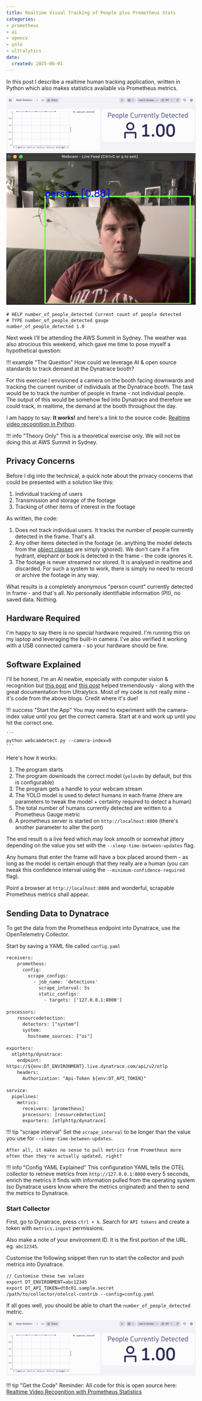 ```yaml
---
title: Realtime Visual Tracking of People plus Prometheus Stats
categories:
- prometheus
- ai
- opencv
- yolo
- ultralytics
date:
  created: 2025-06-01
---
```


In this post I describe a realtime human tracking application, written in Python which also makes statistics available via Prometheus metrics.

![dynatrace dashboard](../images/postimages/realtime-visual-detection-dt-dashboard.png)
![image detection](../images/postimages/realtime-visual-detection.png)

```
# HELP number_of_people_detected Current count of people detected
# TYPE number_of_people_detected gauge
number_of_people_detected 1.0
```

<!-- more -->

Next week I'll be attending the AWS Summit in Sydney. The weather was also atrocious this weekend, which gave me time to pose myself a hypothetical question:

!!! example "The Question"
    How could we leverage AI & open source standards to track demand at the Dynatrace booth?

For this exercise I envisioned a camera on the booth facing downwards and tracking the current number of individuals at the Dynatrace booth. The task would be to track the number of people in frame - not individual people. The output of this would be somehow fed into Dynatrace and therefore we could track, in realtime, the demand at the booth throughout the day.

I am happy to say: **It works!** and here's a link to the source code: [Realtime video recognition in Python](https://github.com/agardnerIT/video-recognition-prometheus).

!!! info "Theory Only"
    This is a theoretical exercise only. We will not be doing this at AWS Summit in Sydney.

## Privacy Concerns

Before I dig into the technical, a quick note about the privacy concerns that could be presented with a solution like this:

1. Individual tracking of users
1. Transmission and storage of the footage
1. Tracking of other items of interest in the footage

As written, the code:

1. Does not track individual users. It tracks the number of people currently detected in the frame. That's all.
1. Any other items detected in the footage (ie. anything the model detects from the [object classes](https://github.com/agardnerIT/video-recognition-prometheus/blob/9bb63ca451a50b4b688cadc285db9c03f6864026/webcamdetect.py#L30) are simply ignored). We don't care if a fire hydrant, elephant or book is detected in the frame - the code ignores it.
1. The footage is never streamed nor stored. It is analysed in realtime and discarded. For such a system to work, there is simply no need to record or archive the footage in any way.

What results is a completely anonymous "person count" currently detected in frame - and that's all. No personally identifiable information (PII), no saved data. Nothing.


## Hardware Required

I'm happy to say there is no special hardware required. I'm running this on my laptop and leveraging the built-in camera. I've also verified it working with a USB connected camera - so your hardware should be fine.

## Software Explained

I'll be honest, I'm an AI newbie, especially with computer vision & recognition but [this post](https://dipankarmedh1.medium.com/real-time-object-detection-with-yolo-and-webcam-enhancing-your-computer-vision-skills-861b97c78993) and [this post](https://datalab.medium.com/yolov8-detection-from-webcam-step-by-step-cpu-d590a0700e36) helped tremendously - along with the great documentation from Ultralytics. Most of my code is not really mine - it's code from the above blogs. Credit where it's due!

!!! success "Start the App"
    You may need to experiment with the camera-index value until you get the correct camera. Start at `0` and work up until you hit the correct one.

    ```
    python webcamdetect.py --camera-index=0
    ```

Here's how it works:

1. The program starts
1. The program downloads the correct model (`yolov8n` by default, but this is configurable)
1. The program gets a handle to your webcam stream
1. The YOLO model is used to detect humans in each frame (there are parameters to tweak the model + certainty required to detect a human)
1. The total number of humans currently detected are written to a Prometheus Gauge metric
1. A prometheus server is started on `http://localhost:8000` (there's another parameter to alter the port)

The end result is a live feed which may look smooth or somewhat jittery depending on the value you set with the `--sleep-time-between-updates` flag.

Any humans that enter the frame will have a box placed around them - as long as the model is certain enough that they really are a human (you can tweak this confidence interval using the `--minimum-confidence-required` flag).

Point a browser at `http://localhost:8000` and wonderful, scrapable Prometheus metrics shall appear.

## Sending Data to Dynatrace

To get the data from the Prometheus endpoint into Dynatrace, use the OpenTelemetry Collector.

Start by saving a YAML file called `config.yaml`

```
receivers:
    prometheus:
      config:
        scrape_configs:
          - job_name: 'detections'
            scrape_interval: 5s
            static_configs:
              - targets: ['127.0.0.1:8000']

processors:
    resourcedetection:
      detectors: ["system"]
      system:
        hostname_sources: ["os"]
          
exporters:
  otlphttp/dynatrace:
    endpoint: https://${env:DT_ENVIRONMENT}.live.dynatrace.com/api/v2/otlp
    headers:
      Authorization: "Api-Token ${env:DT_API_TOKEN}"

service:
  pipelines:
    metrics:
      receivers: [prometheus]
      processors: [resourcedetection]
      exporters: [otlphttp/dynatrace]
```

!!! tip "scrape interval"
    Set the `scrape_interval` to be longer than the value you use for `--sleep-time-between-updates`.
    
    After all, it makes no sense to pull metrics from Prometheus more often than they're actually updated, right?

!!! info "Config YAML Explained"
    This configuration YAML tells the OTEL collector to retrieve metrics from `http://127.0.0.1:8000` every 5 seconds, enrich the metrics it finds with information pulled from the operating system (so Dynatrace users know where the metrics originated) and then to send the metrics to Dynatrace.

### Start Collector

First, go to Dynatrace, press `ctrl + k`. Search for `API tokens` and create a token with `metrics.ingest` permissions.

Also make a note of your environment ID. It is the first portion of the URL. eg. `abc12345`.

Customise the following snippet then run to start the collector and push metrics into Dynatrace.

```
// Customise these two values
export DT_ENVIRONMENT=abc12345
export DT_API_TOKEN=dt0c01.sample.secret
/path/to/collector/otelcol-contrib --config=config.yaml
```

If all goes well, you should be able to chart the `number_of_people_detected` metric.

![dynatrace dashboard](../images/postimages/realtime-visual-detection-dt-dashboard.png)

!!! tip "Get the Code"
    Reminder: All code for this is open source here: [Realtime Video Recognition with Prometheus Statistics](https://github.com/agardnerIT/video-recognition-prometheus)